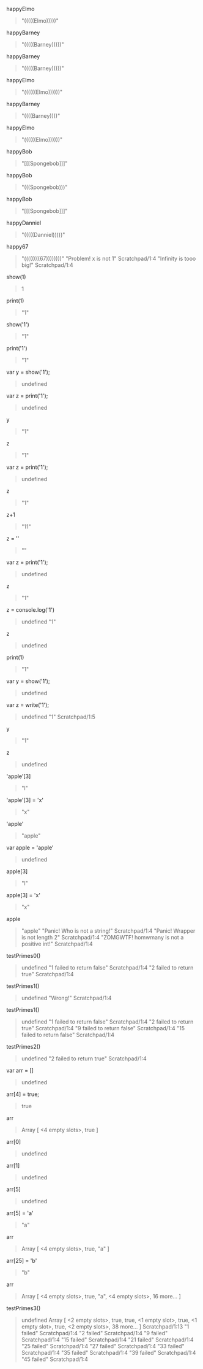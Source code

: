 happyElmo
> "(((((Elmo)))))"

happyBarney
> "(((((Barney)))))"

happyBarney
> "(((((Barney)))))"

happyElmo
> "((((((Elmo))))))"

happyBarney
> "((((Barney))))"

happyElmo
> "((((((Elmo))))))"

happyBob
> "[[[Spongebob]]]"

happyBob
> "(((Spongebob)))"

happyBob
> "[[[Spongebob]]]"

happyDanniel
> "(((((Danniel)))))"

happy67
> "((((((((67))))))))"
> "Problem! x is not 1" Scratchpad/1:4
> "Infinity is tooo big!" Scratchpad/1:4

show(1)
> 1

print(1)
> "1"

show('1')
> "1"

print('1')
> "1"

var y = show('1');
> undefined

var z = print('1');
> undefined

y
> "1"

z
> "1"

var z = print('1');
> undefined

z
> "1"

z+1
> "11"

z = ''
> ""

var z = print('1');
> undefined

z
> "1"

z = console.log('1')
> undefined
> "1"

z
> undefined

print(1)
> "1"

var y = show('1');
> undefined

var z = write('1');
> undefined
> "1" Scratchpad/1:5

y
> "1"

z
> undefined

'apple'[3]
> "l"

'apple'[3] = 'x'
> "x"

'apple'
> "apple"

var apple = 'apple'
> undefined

apple[3]
> "l"

apple[3] = 'x'
> "x"

apple
> "apple"
> "Panic!  Who is not a string!" Scratchpad/1:4
> "Panic!  Wrapper is not length 2" Scratchpad/1:4
> "ZOMGWTF!  homwmany is not a positive int!" Scratchpad/1:4

testPrimes0()
> undefined
> "1 failed to return false" Scratchpad/1:4
> "2 failed to return true" Scratchpad/1:4

testPrimes1()
> undefined
> "Wrong!" Scratchpad/1:4

testPrimes1()
> undefined
> "1 failed to return false" Scratchpad/1:4
> "2 failed to return true" Scratchpad/1:4
> "9 failed to return false" Scratchpad/1:4
> "15 failed to return false" Scratchpad/1:4

testPrimes2()
> undefined
> "2 failed to return true" Scratchpad/1:4

var arr = []
> undefined

arr[4] = true;
> true

arr
> Array [ <4 empty slots>, true ]

arr[0]
> undefined

arr[1]
> undefined

arr[5]
> undefined

arr[5] = 'a'
> "a"

arr
> Array [ <4 empty slots>, true, "a" ]

arr[25] = 'b'
> "b"

arr
> Array [ <4 empty slots>, true, "a", <4 empty slots>, 16 more… ]

testPrimes3()
> undefined
> Array [ <2 empty slots>, true, true, <1 empty slot>, true, <1 empty slot>, true, <2 empty slots>, 38 more… ] Scratchpad/1:13
> "1 failed" Scratchpad/1:4
> "2 failed" Scratchpad/1:4
> "9 failed" Scratchpad/1:4
> "15 failed" Scratchpad/1:4
> "21 failed" Scratchpad/1:4
> "25 failed" Scratchpad/1:4
> "27 failed" Scratchpad/1:4
> "33 failed" Scratchpad/1:4
> "35 failed" Scratchpad/1:4
> "39 failed" Scratchpad/1:4
> "45 failed" Scratchpad/1:4
